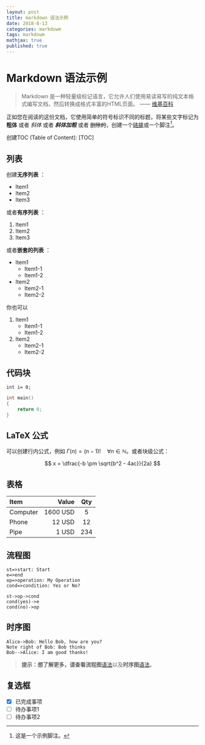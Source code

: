 ```yaml
---
layout: post
title: markdown 语法示例
date: 2018-8-13
categories: markdowm
tags: markdowm
mathjax: true
published: true
---
```


# Markdown 语法示例

> Markdown 是一种轻量级标记语言，它允许人们使用易读易写的纯文本格式编写文档，然后转换成格式丰富的HTML页面。    —— [维基百科](https://zh.wikipedia.org/wiki/Markdown)

正如您在阅读的这份文档，它使用简单的符号标识不同的标题，将某些文字标记为 **粗体** 或者 *斜体* 或者 ***斜体加粗*** 或者 ~~删除的~~，创建一个[链接](http://www.example.com)或一个脚注[^demo]。

创建TOC (Table of Content):
[TOC]

## 列表

创建**无序列表** ：

* Item1
* Item2
* Item3

或者**有序列表** ：

1. Item1
2. Item2
3. Item3

或者**嵌套的列表** ：

* Item1
  * Item1-1
  * Item1-2
* Item2
  * Item2-1
  * Item2-2

你也可以

1. Item1
    * Item1-1
    * Item1-2
2. Item2
    * Item2-1
    * Item2-2

## 代码块

`int i= 0;`

``` c++
int main()
{
    return 0;
}
```

## LaTeX 公式

可以创建行内公式，例如 $\Gamma(n) = (n-1)!\quad\forall n\in\mathbb N$。或者块级公式：

$$ x = \dfrac{-b \pm \sqrt{b^2 - 4ac}}{2a} $$

## 表格

| Item      |    Value | Qty  |
| :-------- | --------:| :--: |
| Computer  | 1600 USD |  5   |
| Phone     |   12 USD |  12  |
| Pipe      |    1 USD | 234  |

## 流程图

```flow
st=>start: Start
e=>end
op=>operation: My Operation
cond=>condition: Yes or No?

st->op->cond
cond(yes)->e
cond(no)->op
```

## 时序图

```sequence
Alice->Bob: Hello Bob, how are you?
Note right of Bob: Bob thinks
Bob-->Alice: I am good thanks!
```

> **提示：**想了解更多，请查看**流程图**[语法][1]以及**时序图**[语法][2]。

## 复选框

* [x] 已完成事项
* [ ] 待办事项1
* [ ] 待办事项2

[^demo]: 这是一个示例脚注。

[1]:http://flowchart.js.org/
[2]:https://bramp.github.io/js-sequence-diagrams/